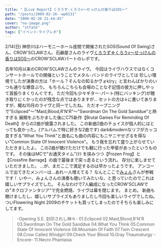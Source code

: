 ```yaml
---
title: "【Live Report】くろうず☆くろうv～せっけんの香りはSOS～"
path: "/posts/2009-02-26--wp0131"
date: "2009-02-26 21:44:45"
cover: "no-image.png"
author: "stfate"
tags: ["イベント･ライブレポ"]
---
```



2/14(日) 神奈川はハーモニーホール座間で開催されたSOS(Sound Of Swing)さん、CROW'SCLAWさん、石鹸屋さんのライヴ<a href="http://live.crowsclaw.info/2008/12/07/2352_668.php" target="_blank">くろうず☆くろうv～せっけんの香りはSOS～</a>のCROW'SCLAWパートのレポです。

<!--more-->
去年10月以来のCROW'SCLAWさんのライヴ。
今回はライヴハウスではなくコンサートホールでの開催ということでメタル･バンドのライヴとしては
珍しい環境でしたが演奏の方は「ホール？そんなの知るかヴォk(ry」と言わんばかりのいつも通りな爆音ぶり。
もちろんこちらも会場のことなぞ記憶の彼方に押しやって首振りまくりんぐです。
ただ今回も少々ギター･パート(特にバッキング)が聴き取りにくかったのが残念な点ではありますが…
セットの方は↓に書いてありますが、概ね10月のライヴと同一でしたね。
ただオープニングで"Eclipced"～"Maid,Blood,R'N'R"～"Swordman On The Gold Sanddue"と熱すぎる
展開をぶちかました後にC75新作【Brutal Games For Reminding Of Death】からの2曲が披露されました。
この新曲2曲のチョイスが個人的にはとっても良かった。(アルバムで特に好きな2曲です)
dark&modernなリフがカッコ良すぎる"What You Think"と曲名にも曲の内容にもニヤニヤせざるを得ない"Common State Of Innocent Violence"。
もう我を忘れて盛り上がらせていただきましたよ。
この2曲が聴けただけでも観に行った甲斐があったというものです。
その後はMCで"お通天タイム"(ﾏﾃ を挟みつつ【Frozen Frog】と【Crossfire Barrage】の曲で最後まで突っ走るという流れ。
存分に楽しませていただきました。
…が、まだここで満足するのは早かったようです。
アンコールで出てきたメンバーは…あれ一人増えてる？
なんとここで<a href="http://www.myonmyon.com/" target="_blank">みょん</a>さんが参戦です！
いやー、みょんさんの演奏も聴いてみたいな、と思っていたのでこれは嬉しいサプライズでした。
そんなわけで7人編成になったCROW'SCLAWでの"ネクロファンタジア"で完全燃焼、ライヴは幕を閉じます。
まとめ。
新曲も聴けましたし、嬉しいサプライズもありましたし今回も楽しいライヴでしたね。
ついFlowering Night 2009のチケットも買ってしまったのでそちらも楽しみにしてます。
<blockquote>-Opening S.E. 封印されし神々-
01.Eclipced
02.Maid,Blood,R'N'R
03.Swordman On The Gold Sanddue
04.What You Think
05.Common State Of Innocent Violence
06.Mountain Of Faith
07.Twin Crescent
08.Crow Called Windgirl
09.Check Your Blood
10.Gray Thaumaturgy
-Encore-
11.Necro Phantasia</blockquote>
